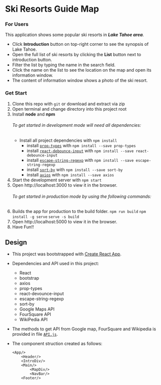 # Ski Resorts Guide Map

### For Users
This application shows some popular ski resorts in _**Lake Tahoe area**_.
* Click **Introduction** button on top-right corner to see the synopsis of Lake Tahoe.
* Open the full list of ski resorts by clicking the **List** button next to introduction button.
* Filter the list by typing the name in the search field.
* Click the name on the list to see the location on the map and open its information window.
* The content of information window shows a photo of the ski resort.

### Get Start
1. Clone this repo with `git` or download and extract via zip
2. Open terminal and change directory into this project root
3. Install **node** and **npm**
    ###### _To get started in development mode will need all dependencies:_
    * Install all project dependencies with `npm install`
        * install [`prop-types`](https://www.npmjs.com/package/prop-types) with `npm install --save prop-types`
        * install [`react-debounce-input`](https://www.npmjs.com/package/react-debounce-input) with `npm install --save react-debounce-input`
        * install [`escape-string-regexp`](https://www.npmjs.com/package/escape-string-regexp) with `npm install --save escape-string-regexp`
        * install [`sort-by`](https://www.npmjs.com/package/sort-by) with `npm install --save sort-by`
        * install [`axios`](https://www.npmjs.com/package/axios) with `npm install --save axios`
4. Start the development server with `npm start`
5. Open http://localhost:3000 to view it in the browser.
    ###### _To get started in production mode by using the following commands:_
6. Builds the app for production to the build folder.
    `npm run build`
    `npm install -g serve`
    `serve -s build`
7. Open http://localhost:5000 to view it in the browser.
8. Have Fun!!

## Design
* This project was bootstrapped with [Create React App](https://github.com/facebookincubator/create-react-app).
* Dependencies and API used in this project:
    * React
    * bootstrap
    * axios
    * prop-types
    * react-devounce-input
    * escape-string-regexp
    * sort-by
    * Google Maps API
    * FourSquare API
    * WikiPedia API

* The methods to get API from Google map, FourSquare and Wikipedia is provided in file [`API.js`](src/API.js).
* The component struction created as follows:
    ```
    <App/>
        <Header/>
        <IntroDiv/>
        <Main/>
            <MapDiv/>
            <NavBar/>
        <Footer/>
    ```
